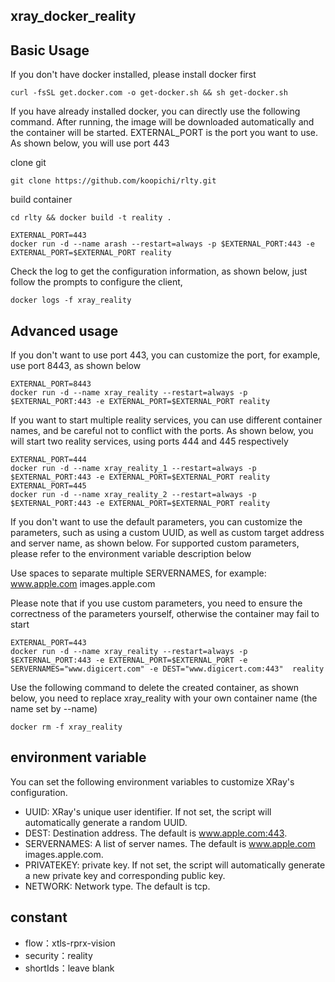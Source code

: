 ## xray_docker_reality


## Basic Usage
If you don't have docker installed, please install docker first

```
curl -fsSL get.docker.com -o get-docker.sh && sh get-docker.sh
```

If you have already installed docker, you can directly use the following command. After running,
the image will be downloaded automatically and the container will be started.
EXTERNAL_PORT is the port you want to use. As shown below, you will use port 443

clone git
```
git clone https://github.com/koopichi/rlty.git
```
build container
```
cd rlty && docker build -t reality .
```

```
EXTERNAL_PORT=443
docker run -d --name arash --restart=always -p $EXTERNAL_PORT:443 -e EXTERNAL_PORT=$EXTERNAL_PORT reality
```

Check the log to get the configuration information, as shown below, just follow the prompts to configure the client,

```
docker logs -f xray_reality 
```

## Advanced usage

If you don't want to use port 443, you can customize the port, for example, use port 8443, as shown below

```
EXTERNAL_PORT=8443
docker run -d --name xray_reality --restart=always -p $EXTERNAL_PORT:443 -e EXTERNAL_PORT=$EXTERNAL_PORT reality
```

If you want to start multiple reality services, you can use different container names, and be careful not to conflict with the ports.
As shown below, you will start two reality services, using ports 444 and 445 respectively

```
EXTERNAL_PORT=444
docker run -d --name xray_reality_1 --restart=always -p $EXTERNAL_PORT:443 -e EXTERNAL_PORT=$EXTERNAL_PORT reality
EXTERNAL_PORT=445
docker run -d --name xray_reality_2 --restart=always -p $EXTERNAL_PORT:443 -e EXTERNAL_PORT=$EXTERNAL_PORT reality
```

If you don't want to use the default parameters, you can customize the parameters, such as using a custom UUID,
as well as custom target address and server name, as shown below. For supported custom parameters, please refer to the environment variable description below

Use spaces to separate multiple SERVERNAMES, for example: www.apple.com images.apple.com

Please note that if you use custom parameters, you need to ensure the correctness of the parameters yourself, otherwise the container may fail to start
```
EXTERNAL_PORT=443
docker run -d --name xray_reality --restart=always -p $EXTERNAL_PORT:443 -e EXTERNAL_PORT=$EXTERNAL_PORT -e SERVERNAMES="www.digicert.com" -e DEST="www.digicert.com:443"  reality
```

Use the following command to delete the created container, as shown below, you need to replace xray_reality with your own container name (the name set by --name)

```
docker rm -f xray_reality
```


## environment variable
You can set the following environment variables to customize XRay's configuration.
* UUID: XRay's unique user identifier. If not set, the script will automatically generate a random UUID.
* DEST: Destination address. The default is www.apple.com:443.
* SERVERNAMES: A list of server names. The default is www.apple.com images.apple.com.
* PRIVATEKEY: private key. If not set, the script will automatically generate a new private key and corresponding public key.
* NETWORK: Network type. The default is tcp.

## constant
* flow：xtls-rprx-vision
* security：reality
* shortIds：leave blank
